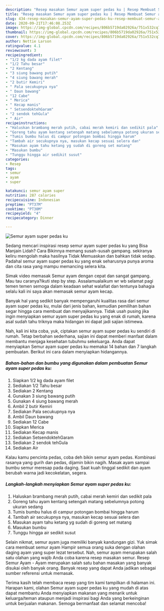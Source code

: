 ```yaml
---
description: "Resep masakan Semur ayam super pedas ku | Resep Membuat Semur ayam super pedas ku Yang Enak dan Simpel"
title: "Resep masakan Semur ayam super pedas ku | Resep Membuat Semur ayam super pedas ku Yang Enak dan Simpel"
slug: 434-resep-masakan-semur-ayam-super-pedas-ku-resep-membuat-semur-ayam-super-pedas-ku-yang-enak-dan-simpel
date: 2020-09-21T17:46:08.253Z
image: https://img-global.cpcdn.com/recipes/806b5719da02926a/751x532cq70/semur-ayam-super-pedas-ku-foto-resep-utama.jpg
thumbnail: https://img-global.cpcdn.com/recipes/806b5719da02926a/751x532cq70/semur-ayam-super-pedas-ku-foto-resep-utama.jpg
cover: https://img-global.cpcdn.com/recipes/806b5719da02926a/751x532cq70/semur-ayam-super-pedas-ku-foto-resep-utama.jpg
author: Nettie Larson
ratingvalue: 4.1
reviewcount: 3
recipeingredient:
- "1/2 kg dada ayam filet"
- "1/2 Tahu besar"
- "2 Kentang"
- "3 siung bawang putih"
- "4 siung bawang merah"
- "2 butir Kemiri"
- " Pala secukupnya nya"
- " Daun bawang"
- "12 Cabe"
- " Merica"
- " Kecap manis"
- " SetsendoktehGaram"
- "2 sendok tehGula"
- " Air"
recipeinstructions:
- "Haluskan brambang merah putih, cabai merah kemiri dan sedikit pala"
- "Goreng tahu ayam kentang setengah matang sebelumnya potong ukuran sedang"
- "Tumis bumbu halus di campur potongan bombai hingga harum"
- "Tambah air secukupnya nya, masukan kecap sesuai selera dan"
- "Masukan ayam tahu ketang yg sudah di goreng set matang"
- "Masukan bumbu"
- "Tunggu hingga air sedikit susut"
categories:
- Resep
tags:
- semur
- ayam
- super

katakunci: semur ayam super 
nutrition: 287 calories
recipecuisine: Indonesian
preptime: "PT37M"
cooktime: "PT30M"
recipeyield: "4"
recipecategory: Dinner

---
```



![Semur ayam super pedas ku](https://img-global.cpcdn.com/recipes/806b5719da02926a/751x532cq70/semur-ayam-super-pedas-ku-foto-resep-utama.jpg)

Sedang mencari inspirasi resep semur ayam super pedas ku yang Bisa Manjain Lidah? Cara Bikinnya memang susah-susah gampang. sekiranya keliru mengolah maka hasilnya Tidak Memuaskan dan bahkan tidak sedap. Padahal semur ayam super pedas ku yang enak seharusnya punya aroma dan cita rasa yang mampu memancing selera kita.

Simak video memasak Semur ayam dengan cepat dan sangat gampang. Mau tau caranya?ikuti step by step. Assalamualaikum wr wb selamat pagi temen temen semoga dalam keadaan sehat walafiat dan tentunya bahagia selalu kali ini saya akan memasak semur ayam kecap.

Banyak hal yang sedikit banyak mempengaruhi kualitas rasa dari semur ayam super pedas ku, mulai dari jenis bahan, kemudian pemilihan bahan segar hingga cara membuat dan menyajikannya. Tidak usah pusing jika ingin menyiapkan semur ayam super pedas ku yang enak di rumah, karena asal sudah tahu triknya maka hidangan ini dapat jadi sajian istimewa.


Nah, kali ini kita coba, yuk, ciptakan semur ayam super pedas ku sendiri di rumah. Tetap berbahan sederhana, sajian ini dapat memberi manfaat dalam membantu menjaga kesehatan tubuhmu sekeluarga. Anda dapat menyiapkan Semur ayam super pedas ku memakai 14 bahan dan 7 langkah pembuatan. Berikut ini cara dalam menyiapkan hidangannya.

<!--inarticleads1-->

##### Bahan-bahan dan bumbu yang digunakan dalam pembuatan Semur ayam super pedas ku:

1. Siapkan 1/2 kg dada ayam filet
1. Sediakan 1/2 Tahu besar
1. Sediakan 2 Kentang
1. Gunakan 3 siung bawang putih
1. Gunakan 4 siung bawang merah
1. Ambil 2 butir Kemiri
1. Sediakan  Pala secukupnya nya
1. Ambil  Daun bawang
1. Sediakan 12 Cabe
1. Siapkan  Merica
1. Sediakan  Kecap manis
1. Sediakan  SetsendoktehGaram
1. Sediakan 2 sendok tehGula
1. Sediakan  Air


Kalau kamu pencinta pedas, coba deh bikin semur ayam pedas. Kombinasi rasanya yang gurih dan pedas, dijamin bikin nagih. Masak ayam sampai bumbu semur meresap pada daging. Saat kuah tinggal sedikit dan ayam berubah warna jadi kecokelatan, segera. 

<!--inarticleads2-->

##### Langkah-langkah menyiapkan Semur ayam super pedas ku:

1. Haluskan brambang merah putih, cabai merah kemiri dan sedikit pala
1. Goreng tahu ayam kentang setengah matang sebelumnya potong ukuran sedang
1. Tumis bumbu halus di campur potongan bombai hingga harum
1. Tambah air secukupnya nya, masukan kecap sesuai selera dan
1. Masukan ayam tahu ketang yg sudah di goreng set matang
1. Masukan bumbu
1. Tunggu hingga air sedikit susut


Selain nikmat, semur ayam juga memiliki banyak kandungan gizi. Yuk simak cara membuat semur ayam Hampir semua orang suka dengan olahan daging ayam yang super lezat tersebut. Nah, semur ayam merupakan salah satu olahan yang wajib Anda coba karena resep masakan semur. Resep Semur Ayam - Ayam merupakan salah satu bahan masakan yang banyak disukai oleh banyak orang. Banyak resep yang dapat Anda jadikan sebagai sumber referensi untuk memasak. 

Terima kasih telah membaca resep yang tim kami tampilkan di halaman ini. Harapan kami, olahan Semur ayam super pedas ku yang mudah di atas dapat membantu Anda menyiapkan makanan yang menarik untuk keluarga/teman ataupun menjadi inspirasi bagi Anda yang berkeinginan untuk berjualan makanan. Semoga bermanfaat dan selamat mencoba!
